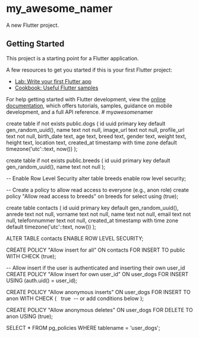 # my_awesome_namer

A new Flutter project.

## Getting Started

This project is a starting point for a Flutter application.

A few resources to get you started if this is your first Flutter project:

- [Lab: Write your first Flutter app](https://docs.flutter.dev/get-started/codelab)
- [Cookbook: Useful Flutter samples](https://docs.flutter.dev/cookbook)

For help getting started with Flutter development, view the
[online documentation](https://docs.flutter.dev/), which offers tutorials,
samples, guidance on mobile development, and a full API reference.
#   m y _ a w e s o m e _ n a m e r 
 
 

create table if not exists public.dogs (
  id uuid primary key default gen_random_uuid(),
  name text not null,
  image_url text not null,
  profile_url text not null,
  birth_date text,
  age text,
  breed text,
  gender text,
  weight text,
  height text,
  location text,
  created_at timestamp with time zone default timezone('utc'::text, now())
);

create table if not exists public.breeds (
  id uuid primary key default gen_random_uuid(),
  name text not null
);

-- Enable Row Level Security
alter table breeds enable row level security;

-- Create a policy to allow read access to everyone (e.g., anon role)
create policy "Allow read access to breeds"
  on breeds
  for select
  using (true);




create table contacts (
  id uuid primary key default gen_random_uuid(),
  anrede text not null,
  vorname text not null,
  name text not null,
  email text not null,
  telefonnummer text not null,
  created_at timestamp with time zone default timezone('utc'::text, now())
);


ALTER TABLE contacts ENABLE ROW LEVEL SECURITY;

CREATE POLICY "Allow insert for all"
ON contacts
FOR INSERT
TO public
WITH CHECK (true);


-- Allow insert if the user is authenticated and inserting their own user_id
CREATE POLICY "Allow insert for own user_id"
ON user_dogs
FOR INSERT
USING (auth.uid() = user_id);



CREATE POLICY "Allow anonymous inserts"
ON user_dogs
FOR INSERT
TO anon
WITH CHECK (
  true  -- or add conditions below
);

CREATE POLICY "Allow anonymous deletes"
ON user_dogs
FOR DELETE
TO anon
USING (true);



SELECT * FROM pg_policies WHERE tablename = 'user_dogs';

